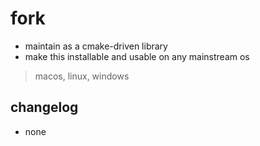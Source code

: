 # fork
- maintain as a cmake-driven library
- make this installable and usable on any mainstream os
> macos, linux, windows
## changelog
- none
